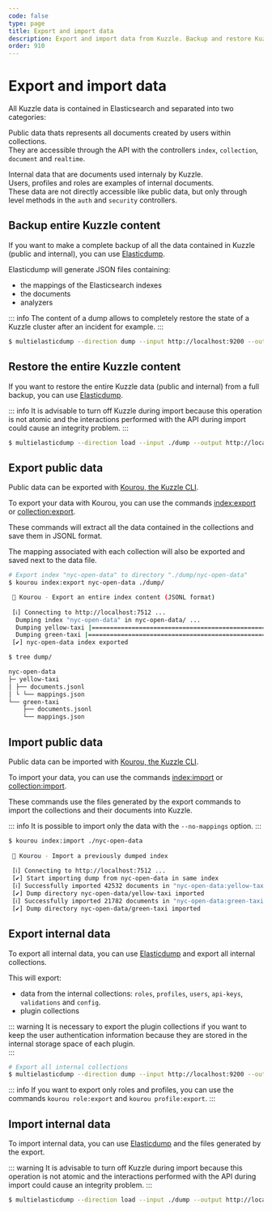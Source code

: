 ```yaml
---
code: false
type: page
title: Export and import data
description: Export and import data from Kuzzle. Backup and restore Kuzzle cluster.
order: 910
---
```


# Export and import data

All Kuzzle data is contained in Elasticsearch and separated into two categories:

Public data thats represents all documents created by users within collections.  
They are accessible through the API with the controllers `index`, `collection`, `document` and `realtime`.  

Internal data that are documents used internaly by Kuzzle.  
Users, profiles and roles are examples of internal documents.  
These data are not directly accessible like public data, but only through level methods in the `auth` and `security` controllers.  

## Backup entire Kuzzle content

If you want to make a complete backup of all the data contained in Kuzzle (public and internal), you can use [Elasticdump](https://www.npmjs.com/package/elasticdump#multielasticdump).

Elasticdump will generate JSON files containing: 
 - the mappings of the Elasticsearch indexes
 - the documents 
 - analyzers

::: info
The content of a dump allows to completely restore the state of a Kuzzle cluster after an incident for example.
:::

```bash
$ multielasticdump --direction dump --input http://localhost:9200 --output ./dump
```

## Restore the entire Kuzzle content

If you want to restore the entire Kuzzle data (public and internal) from a full backup, you can use [Elasticdump](https://www.npmjs.com/package/elasticdump#multielasticdump).  

::: info
It is advisable to turn off Kuzzle during import because this operation is not atomic and the interactions performed with the API during import could cause an integrity problem.
:::

```bash
$ multielasticdump --direction load --input ./dump --output http://localhost:9200
```

## Export public data

Public data can be exported with [Kourou, the Kuzzle CLI](https://github.com/kuzzleio/kourou).  

To export your data with Kourou, you can use the commands [index:export](https://github.com/kuzzleio/kourou/#kourou-indexexport-index) or [collection:export](https://github.com/kuzzleio/kourou/#kourou-collectionexport-index-collection).    

These commands will extract all the data contained in the collections and save them in JSONL format.  

The mapping associated with each collection will also be exported and saved next to the data file.

```bash
# Export index "nyc-open-data" to directory "./dump/nyc-open-data"
$ kourou index:export nyc-open-data ./dump/

 🚀 Kourou - Export an entire index content (JSONL format)
 
 [ℹ] Connecting to http://localhost:7512 ...
  Dumping index "nyc-open-data" in nyc-open-data/ ...
  Dumping yellow-taxi |==================================================== 100% ||| 42532/42532 documents
  Dumping green-taxi |==================================================== 100% ||| 21782/21782 documents
 [✔] nyc-open-data index exported

$ tree dump/

nyc-open-data
├─ yellow-taxi
│ ├── documents.jsonl
│ └ └── mappings.json
└── green-taxi
    ├── documents.jsonl
    └── mappings.json
```

## Import public data

Public data can be imported with [Kourou, the Kuzzle CLI](https://github.com/kuzzleio/kourou).

To import your data, you can use the commands [index:import](https://github.com/kuzzleio/kourou/#kourou-indeximport-path) or [collection:import](https://github.com/kuzzleio/kourou/#kourou-collectionimport-path).

These commands use the files generated by the export commands to import the collections and their documents into Kuzzle.  

::: info
It is possible to import only the data with the `--no-mappings` option.
:::

```bash
$ kourou index:import ./nyc-open-data       
 
 🚀 Kourou - Import a previously dumped index
 
 [ℹ] Connecting to http://localhost:7512 ...
 [✔] Start importing dump from nyc-open-data in same index
 [ℹ] Successfully imported 42532 documents in "nyc-open-data:yellow-taxi"
 [✔] Dump directory nyc-open-data/yellow-taxi imported
 [ℹ] Successfully imported 21782 documents in "nyc-open-data:green-taxi"
 [✔] Dump directory nyc-open-data/green-taxi imported
```

## Export internal data

To export all internal data, you can use [Elasticdump](https://www.npmjs.com/package/elasticdump#multielasticdump) and export all internal collections.  

This will export:
 - data from the internal collections: `roles`, `profiles`, `users`, `api-keys`, `validations` and `config`.
 - plugin collections

::: warning
It is necessary to export the plugin collections if you want to keep the user authentication information because they are stored in the internal storage space of each plugin.  
:::

```bash
# Export all internal collections
$ multielasticdump --direction dump --input http://localhost:9200 --output ./dump --match '%'.
```

::: info
If you want to export only roles and profiles, you can use the commands `kourou role:export` and `kourou profile:export`.
:::

## Import internal data

To import internal data, you can use [Elasticdump](https://www.npmjs.com/package/elasticdump#multielasticdump) and the files generated by the export.  

::: warning
It is advisable to turn off Kuzzle during import because this operation is not atomic and the interactions performed with the API during import could cause an integrity problem.
:::

```bash
$ multielasticdump --direction load --input ./dump --output http://localhost:9200
```